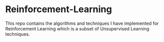 # Reinforcement-Learning
This repo contains the algorithms and techniques I have implemented for Reinforcement Learning which is a subset of Unsupervised Learning techniques.

